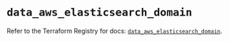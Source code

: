 # `data_aws_elasticsearch_domain`

Refer to the Terraform Registry for docs: [`data_aws_elasticsearch_domain`](https://registry.terraform.io/providers/hashicorp/aws/6.14.0/docs/data-sources/elasticsearch_domain).

